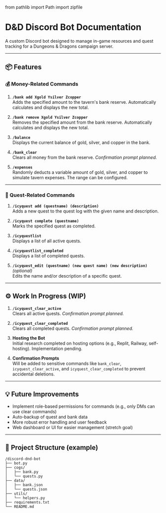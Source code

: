 from pathlib import Path
import zipfile

# D&D Discord Bot Documentation

A custom Discord bot designed to manage in-game resources and quest tracking for a Dungeons & Dragons campaign server.

---

## 📦 Features

### 💰 Money-Related Commands

1. **`/bank add Xgold Ysilver Zcopper`**  
   Adds the specified amount to the tavern's bank reserve. Automatically calculates and displays the new total.

2. **`/bank remove Xgold Ysilver Zcopper`**  
   Removes the specified amount from the bank reserve. Automatically calculates and displays the new total.

3. **`/balance`**  
   Displays the current balance of gold, silver, and copper in the bank.

4. **`/bank_clear`**  
   Clears all money from the bank reserve. *Confirmation prompt planned.*

5. **`/expenses`**  
   Randomly deducts a variable amount of gold, silver, and copper to simulate tavern expenses. The range can be configured.

---

### 📜 Quest-Related Commands

1. **`/icyquest add (questname) (description)`**  
   Adds a new quest to the quest log with the given name and description.

2. **`/icyquest complete (questname)`**  
   Marks the specified quest as completed.

3. **`/icyquestlist`**  
   Displays a list of all active quests.

4. **`/icyquestlist_completed`**  
   Displays a list of completed quests.

5. **`/icyquest_edit (questname) (new quest name) (new description)`** *(optional)*  
   Edits the name and/or description of a specific quest.

---

## ⚙️ Work In Progress (WIP)

1. **`/icyquest_clear_active`**  
   Clears all active quests. *Confirmation prompt planned.*

2. **`/icyquest_clear_completed`**  
   Clears all completed quests. *Confirmation prompt planned.*

3. **Hosting the Bot**  
   Initial research completed on hosting options (e.g., Replit, Railway, self-hosting). Implementation pending.

4. **Confirmation Prompts**  
   Will be added to sensitive commands like `bank_clear`, `icyquest_clear_active`, and `icyquest_clear_completed` to prevent accidental deletions.

---

## 💡 Future Improvements

- Implement role-based permissions for commands (e.g., only DMs can use clear commands)
- Auto-backup of quest and bank data
- More robust error handling and user feedback
- Web dashboard or UI for easier management (stretch goal)

---

## 📁 Project Structure (example)

```plaintext
/discord-dnd-bot
├── bot.py
├── cogs/
│   ├── bank.py
│   └── quests.py
├── data/
│   ├── bank.json
│   └── quests.json
├── utils/
│   └── helpers.py
├── requirements.txt
└── README.md
